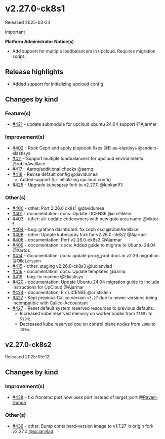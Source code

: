 # v2.27.0-ck8s1

Released 2025-03-24
<!-- -->
> [!IMPORTANT]
> **Platform Administrator Notice(s)**
>
> - Add support for multiple loadbalancers in upcloud. Requires migration script.

## Release highlights

- Added support for initializing upcloud config

## Changes by kind

### Feature(s)

- [#421](https://github.com/elastisys/compliantkubernetes-kubespray/pull/421) - update submodule for upcloud ubuntu 24.04 support @Ajarmar

### Improvement(s)

- [#402](https://github.com/elastisys/compliantkubernetes-kubespray/pull/402) - Rook Ceph and apply playbook fixes @Elias-elastisys @anders-elastisys
- [#411](https://github.com/elastisys/compliantkubernetes-kubespray/pull/411) - Support multiple loadbalancers for upcloud environments @robinAwallace
- [#417](https://github.com/elastisys/compliantkubernetes-kubespray/pull/417) - Aarnq/additional checks @aarnq
- [#418](https://github.com/elastisys/compliantkubernetes-kubespray/pull/418) - Revise default config @davidumea
    - Added support for initializing upcloud config
- [#425](https://github.com/elastisys/compliantkubernetes-kubespray/pull/425) - Upgrade kubespray fork to v2.27.0 @lunkan93

### Other(s)

- [#400](https://github.com/elastisys/compliantkubernetes-kubespray/pull/400) - other: Port 2.26.0 ck8s1 @davidumea
- [#401](https://github.com/elastisys/compliantkubernetes-kubespray/pull/401) - documentation: docs: Update LICENSE @cristiklein
- [#403](https://github.com/elastisys/compliantkubernetes-kubespray/pull/403) - other: all: update codeowners with new goto area name @viktor-f
- [#404](https://github.com/elastisys/compliantkubernetes-kubespray/pull/404) - bug: grafana dashboard: fix ceph osd @robinAwallace
- [#406](https://github.com/elastisys/compliantkubernetes-kubespray/pull/406) - other: Update kubespray fork for v2.26.0-ck8s2 @Ajarmar
- [#408](https://github.com/elastisys/compliantkubernetes-kubespray/pull/408) - documentation: Port v2.26.0-ck8s2 @Ajarmar
- [#409](https://github.com/elastisys/compliantkubernetes-kubespray/pull/409) - documentation: docs: Added guide to migrate to Ubuntu 24.04 @Xartos
- [#414](https://github.com/elastisys/compliantkubernetes-kubespray/pull/414) - documentation: docs: update proxy_prot docs in v2.26 migration @OlleLarsson
- [#415](https://github.com/elastisys/compliantkubernetes-kubespray/pull/415) - other: staging v2.26.0-ck8s3 @lucianvlad
- [#416](https://github.com/elastisys/compliantkubernetes-kubespray/pull/416) - documentation: docs: Update templates @aarnq
- [#419](https://github.com/elastisys/compliantkubernetes-kubespray/pull/419) - bug: fix readme @Eliastisys
- [#420](https://github.com/elastisys/compliantkubernetes-kubespray/pull/420) - documentation: Update Ubuntu 24.04 migration guide to include instructions for UpCloud @Ajarmar
- [#424](https://github.com/elastisys/compliantkubernetes-kubespray/pull/424) - documentation: Fix LICENSE @cristiklein
- [#427](https://github.com/elastisys/compliantkubernetes-kubespray/pull/427) - Kept previous Calico version `v3.27` due to newer versions being incompatible with Calico-Accountant
- [#427](https://github.com/elastisys/compliantkubernetes-kubespray/pull/427) - Reset default system reserved resources to previous defaults.
    - Increased kube reserved memory on worker nodes from `256Mi` to `512Mi`.
    - Decreased kube reserved cpu on control plane nodes from `200m` to `100m`.

## v2.27.0-ck8s2

Released 2025-05-12

## Changes by kind

### Improvement(s)

- [#438](https://github.com/elastisys/compliantkubernetes-kubespray/pull/438) - fix: frontend port now uses port instead of target_port [@Pavan-Gunda](https://github.com/Pavan-Gunda)

### Other(s)

- [#436](https://github.com/elastisys/compliantkubernetes-kubespray/pull/436) - other: Bump containerd-version image to v1.7.27 in origin fork v2.27.0 [@lucianvlad](https://github.com/lucianvlad)
